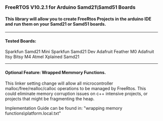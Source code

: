 ###  FreeRTOS V10.2.1 for Arduino Samd21\Samd51 Boards

####  This library will allow you to create FreeRtos Projects in the arduino IDE and run them on your Samd21 or Samd51 boards.


***************************************************************************************************************
#### Tested Boards:
 Sparkfun Samd21 Mini
 Sparkfun Samd21 Dev
 Adafruit Feather M0
 Adafruit Itsy Bitsy M4
 Atmel Xplained Samd21


***************************************************************************************************************

#### Optional Feature: Wrapped Memmory Functions.

This linker setting change will allow all microcontroller malloc/free/realloc/calloc
operations to be managed by FreeRtos. This could eliminate memory corruption issues on
c++ intensive projects, or projects that might be fragmenting the heap.

Implementation Guide can be found in: "wrapping memory functions\platform.local.txt"



